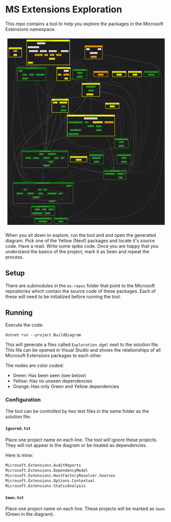 # MS Extensions Exploration

This repo contains a tool to help you explore the packages in the Microsoft Extensions namespace.

![Graph of Microsoft Extensions color code by what has been explored](./sample-graph.png)

When you sit down to explore, run the tool and and open the generated diagram. Pick one of the Yellow (Next) packages and locate it's source code. Have a read. Write some spike code. Once you are happy that you understand the basics of the project, mark it as Seen and repeat the process.

## Setup

There are submodules in the `ms-repos` folder that point to the Microsoft repositories which contain the source code of these packages. Each of these will need to be initialized before running the tool.

## Running

Execute the code:

```shell
dotnet run --project BuildDiagram
```

This will generate a files called `Exploration.dgml` next to the solution file. This file can be opened in Visual Studio and shows the relationships of all Microsoft Extensions packages to each other.

The nodes are color coded:

- Green: Has been seen (see below)
- Yellow: Has no unseen dependencies
- Orange: Has only Green and Yellow dependencies

### Configuration

The tool can be controlled by two text files in the same folder as the solution file.

#### `Ignored.txt`

Place one project name on each line. The tool will ignore these projects. They will not appear in the diagram or be treated as dependencies.

Here is mine:
```
Microsoft.Extensions.AuditReports
Microsoft.Extensions.DependencyModel
Microsoft.Extensions.HostFactoryResolver.Sources
Microsoft.Extensions.Options.Contextual
Microsoft.Extensions.StaticAnalysis
```

#### `Seen.txt`

Place one project name on each line. These projects will be marked as `Seen` (Green in the diagram).